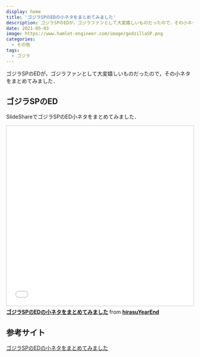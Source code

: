 ```yaml
---
display: home
title: 'ゴジラSPのEDの小ネタをまとめてみました'
description: ゴジラSPのEDが，ゴジラファンとして大変嬉しいものだったので，その小ネタをまとめてみました．
date: 2021-05-03
image: https://www.hamlet-engineer.com/image/godzillaSP.png
categories: 
  - その他
tags:
  - ゴジラ
---
```

ゴジラSPのEDが，ゴジラファンとして大変嬉しいものだったので，その小ネタをまとめてみました．

<!-- more -->

## ゴジラSPのED
SlideShareでゴジラSPのED小ネタをまとめてみました．

<iframe src="//www.slideshare.net/slideshow/embed_code/key/zrtRp6bml0uECo" width="595" height="485" frameborder="0" marginwidth="0" marginheight="0" scrolling="no" style="border:1px solid #CCC; border-width:1px; margin-bottom:5px; max-width: 100%;" allowfullscreen> </iframe> <div style="margin-bottom:5px"> <strong> <a href="//www.slideshare.net/hirasuYearEnd/sped-246760601" title="ゴジラSPのEDの小ネタをまとめてみました" target="_blank">ゴジラSPのEDの小ネタをまとめてみました</a> </strong> from <strong><a href="https://www.slideshare.net/hirasuYearEnd" target="_blank">hirasuYearEnd</a></strong> </div>


## 参考サイト
[ゴジラSPのEDの小ネタをまとめてみました](https://www.slideshare.net/hirasuYearEnd/sped-246760601l)
